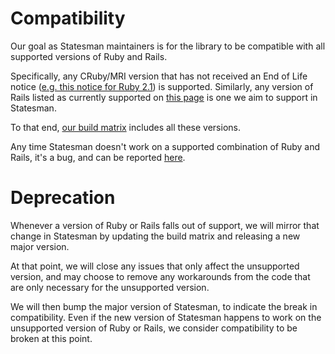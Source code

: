 # Compatibility

Our goal as Statesman maintainers is for the library to be compatible with all supported versions of Ruby and Rails.

Specifically, any CRuby/MRI version that has not received an End of Life notice ([e.g. this notice for Ruby 2.1](https://www.ruby-lang.org/en/news/2017/04/01/support-of-ruby-2-1-has-ended/)) is supported. Similarly, any version of Rails listed as currently supported on [this page](http://guides.rubyonrails.org/maintenance_policy.html) is one we aim to support in Statesman.

To that end, [our build matrix](../.travis.yml) includes all these versions.

Any time Statesman doesn't work on a supported combination of Ruby and Rails, it's a bug, and can be reported [here](https://github.com/gocardless/statesman/issues).

# Deprecation

Whenever a version of Ruby or Rails falls out of support, we will mirror that change in Statesman by updating the build matrix and releasing a new major version.

At that point, we will close any issues that only affect the unsupported version, and may choose to remove any workarounds from the code that are only necessary for the unsupported version.

We will then bump the major version of Statesman, to indicate the break in compatibility. Even if the new version of Statesman happens to work on the unsupported version of Ruby or Rails, we consider compatibility to be broken at this point.
